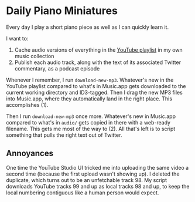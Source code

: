 # Daily Piano Miniatures

Every day I play a short piano piece as well as I can quickly learn it.

I want to:

1. Cache audio versions of everything in the [YouTube playlist](https://youtube.com/playlist?list=PLkuryjnRFclQJqoIVpk9W9-eIRswejo-R) in my own music collection
2. Publish each audio track, along with the text of its associated Twitter commentary, as a podcast episode

Whenever I remember, I run `download-new-mp3`. Whatever's new in the YouTube playlist compared to what's in Music.app gets downloaded to the current working directory and ID3-tagged. Then I drag the new MP3 files into Music.app, where they automatically land in the right place. This accomplishes (1).

Then I run `download-new-mp3` once more. Whatever's new in Music.app compared to what's in `audio/` gets copied in there with a web-ready filename. This gets me most of the way to (2). All that's left is to script something that pulls the right text out of Twitter.

## Annoyances

One time the YouTube Studio UI tricked me into uploading the same video a second time (because the first upload wasn't showing up). I deleted the duplicate, which turns out to be an unfetchable track 98. My script downloads YouTube tracks 99 and up as local tracks 98 and up, to keep the local numbering contiguous like a human person would expect.

